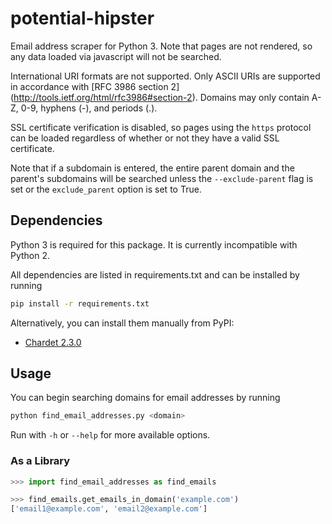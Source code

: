 # potential-hipster

Email address scraper for Python 3. Note that pages are not rendered, so any 
data loaded via javascript will not be searched.

International URI formats are not supported. Only ASCII URIs are 
supported in accordance with [RFC 3986 section 2]
(http://tools.ietf.org/html/rfc3986#section-2). Domains may only contain A-Z, 
0-9, hyphens (-), and periods (.).

SSL certificate verification is disabled, so pages using the `https` protocol can be loaded regardless of whether or not they have a valid SSL certificate.

Note that if a subdomain is entered, the entire parent domain and the parent's 
subdomains will be searched unless the `--exclude-parent` flag is set or the 
`exclude_parent` option is set to True.

## Dependencies

Python 3 is required for this package. It is currently incompatible with Python 2.

All dependencies are listed in requirements.txt and can be installed by running

```sh
pip install -r requirements.txt
```

Alternatively, you can install them manually from PyPI:

 * [Chardet 2.3.0](https://pypi.python.org/pypi/chardet/2.3.0)

## Usage

You can begin searching domains for email addresses by running

```sh
python find_email_addresses.py <domain>
```

Run with `-h` or `--help` for more available options.

### As a Library
```python
>>> import find_email_addresses as find_emails

>>> find_emails.get_emails_in_domain('example.com')
['email1@example.com', 'email2@example.com']
```

